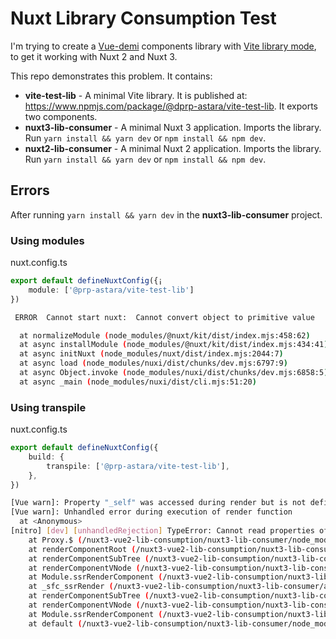 # Nuxt Library Consumption Test

I'm trying to create a [Vue-demi](https://github.com/vueuse/vue-demi) components library with [Vite library mode](https://vitejs.dev/guide/build.html#library-mode), to get it working with Nuxt 2 and Nuxt 3.

This repo demonstrates this problem. It contains:

- **vite-test-lib** - A minimal Vite library. It is published at: https://www.npmjs.com/package/@dprp-astara/vite-test-lib. It exports two components.
- **nuxt3-lib-consumer** - A minimal Nuxt 3 application. Imports the library. Run `yarn install && yarn dev` or `npm install && npm dev`.
- **nuxt2-lib-consumer** - A minimal Nuxt 2 application. Imports the library. Run `yarn install && yarn dev` or `npm install && npm dev`.

## Errors

After running `yarn install && yarn dev` in the **nuxt3-lib-consumer** project.

### Using modules

nuxt.config.ts
```typescript
export default defineNuxtConfig({¡
    module: ['@prp-astara/vite-test-lib']
})
```

```bash
 ERROR  Cannot start nuxt:  Cannot convert object to primitive value                                                                                                                                                                                                   13:26:46

  at normalizeModule (node_modules/@nuxt/kit/dist/index.mjs:458:62)
  at async installModule (node_modules/@nuxt/kit/dist/index.mjs:434:41)
  at async initNuxt (node_modules/nuxt/dist/index.mjs:2044:7)
  at async load (node_modules/nuxi/dist/chunks/dev.mjs:6797:9)
  at async Object.invoke (node_modules/nuxi/dist/chunks/dev.mjs:6858:5)
  at async _main (node_modules/nuxi/dist/cli.mjs:51:20)
```

### Using transpile

nuxt.config.ts
```typescript
export default defineNuxtConfig({
    build: {
        transpile: ['@prp-astara/vite-test-lib'],
    },
})
```

```bash
[Vue warn]: Property "_self" was accessed during render but is not defined on instance.                                                                                                                                                                                13:18:50
[Vue warn]: Unhandled error during execution of render function                                                                                                                                                                                                        13:18:50
  at <Anonymous>
[nitro] [dev] [unhandledRejection] TypeError: Cannot read properties of undefined (reading '_c')                                                                                                                                                                       13:18:50
    at Proxy.$ (/nuxt3-vue2-lib-consumption/nuxt3-lib-consumer/node_modules/@prp-astara/vite-test-lib/dist/vite-test-lib.umd.js:1:1163)
    at renderComponentRoot (/nuxt3-vue2-lib-consumption/nuxt3-lib-consumer/node_modules/@vue/runtime-core/dist/runtime-core.cjs.js:906:44)                                                                                                       13:18:41
    at renderComponentSubTree (/nuxt3-vue2-lib-consumption/nuxt3-lib-consumer/node_modules/@vue/server-renderer/dist/server-renderer.cjs.js:719:51)
    at renderComponentVNode (/nuxt3-vue2-lib-consumption/nuxt3-lib-consumer/node_modules/@vue/server-renderer/dist/server-renderer.cjs.js:644:16)
    at Module.ssrRenderComponent (/nuxt3-vue2-lib-consumption/nuxt3-lib-consumer/node_modules/@vue/server-renderer/dist/server-renderer.cjs.js:94:12)
    at _sfc_ssrRender (/nuxt3-vue2-lib-consumption/nuxt3-lib-consumer/app.vue:23:31)
    at renderComponentSubTree (/nuxt3-vue2-lib-consumption/nuxt3-lib-consumer/node_modules/@vue/server-renderer/dist/server-renderer.cjs.js:710:17)
    at renderComponentVNode (/nuxt3-vue2-lib-consumption/nuxt3-lib-consumer/node_modules/@vue/server-renderer/dist/server-renderer.cjs.js:644:16)
    at Module.ssrRenderComponent (/nuxt3-vue2-lib-consumption/nuxt3-lib-consumer/node_modules/@vue/server-renderer/dist/server-renderer.cjs.js:94:12)
    at default (/nuxt3-vue2-lib-consumption/nuxt3-lib-consumer/node_modules/nuxt/dist/app/components/nuxt-root.vue:63:37)
```